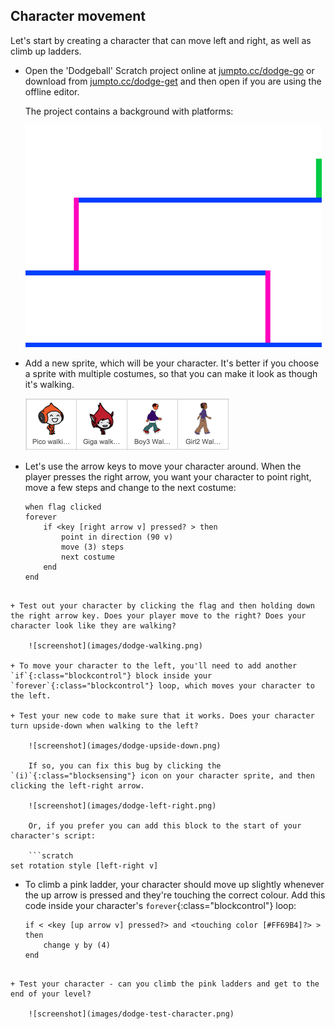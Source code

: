 ## Character movement

Let's start by creating a character that can move left and right, as well as climb up ladders.

+ Open the 'Dodgeball' Scratch project online at <a href="http://jumpto.cc/dodge-go" target="_blank">jumpto.cc/dodge-go</a> or download from <a href="http://jumpto.cc/dodge-get" target="_blank">jumpto.cc/dodge-get</a> and then open if you are using the offline editor.
    
    The project contains a background with platforms:
    
    ![screenshot](images/dodge-background.png)

+ Add a new sprite, which will be your character. It's better if you choose a sprite with multiple costumes, so that you can make it look as though it's walking.
    
    ![screenshot](images/dodge-characters.png)

+ Let's use the arrow keys to move your character around. When the player presses the right arrow, you want your character to point right, move a few steps and change to the next costume:
    
    ```blocks
    when flag clicked
    forever
        if <key [right arrow v] pressed? > then
            point in direction (90 v)
            move (3) steps
            next costume
        end
    end
```

+ Test out your character by clicking the flag and then holding down the right arrow key. Does your player move to the right? Does your character look like they are walking?
    
    ![screenshot](images/dodge-walking.png)

+ To move your character to the left, you'll need to add another `if`{:class="blockcontrol"} block inside your `forever`{:class="blockcontrol"} loop, which moves your character to the left.

+ Test your new code to make sure that it works. Does your character turn upside-down when walking to the left?
    
    ![screenshot](images/dodge-upside-down.png)
    
    If so, you can fix this bug by clicking the `(i)`{:class="blocksensing"} icon on your character sprite, and then clicking the left-right arrow.
    
    ![screenshot](images/dodge-left-right.png)
    
    Or, if you prefer you can add this block to the start of your character's script:
    
    ```scratch
set rotation style [left-right v]
```

+ To climb a pink ladder, your character should move up slightly whenever the up arrow is pressed and they're touching the correct colour. Add this code inside your character's `forever`{:class="blockcontrol"} loop:
    
    ```blocks
    if < <key [up arrow v] pressed?> and <touching color [#FF69B4]?> > then
        change y by (4)
    end
```

+ Test your character - can you climb the pink ladders and get to the end of your level?
    
    ![screenshot](images/dodge-test-character.png)